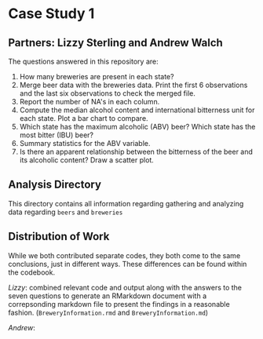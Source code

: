 # Case Study 1  
## Partners: Lizzy Sterling and Andrew Walch  
The questions answered in this repository are:  
1. How many breweries are present in each state?  
2. Merge beer data with the breweries data. Print the first 6 observations and the last six observations to check the merged file.   
3. Report the number of NA's in each column.  
4. Compute the median alcohol content and international bitterness unit for each state. Plot
a bar chart to compare.  
5. Which state has the maximum alcoholic (ABV) beer? Which state has the most bitter (IBU) beer?  
6. Summary statistics for the ABV variable.  
7. Is there an apparent relationship between the bitterness of the beer and its alcoholic content? Draw a scatter plot.  

## Analysis Directory  
This directory contains all information regarding gathering and analyzing data regarding `beers` and `breweries`

## Distribution of Work  
While we both contributed separate codes, they both come to the same conclusions, just in different ways. These differences can be found within the codebook.  

*Lizzy*: combined relevant code and output along with the answers to the seven questions to generate an RMarkdown document with a correpsonding markdown file to present the findings in a reasonable fashion. (`BreweryInformation.rmd` and `BreweryInformation.md`)


*Andrew*:


